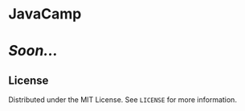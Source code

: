# JavaCamp

# *Soon...*





## License
Distributed under the MIT License. See `LICENSE` for more information.
